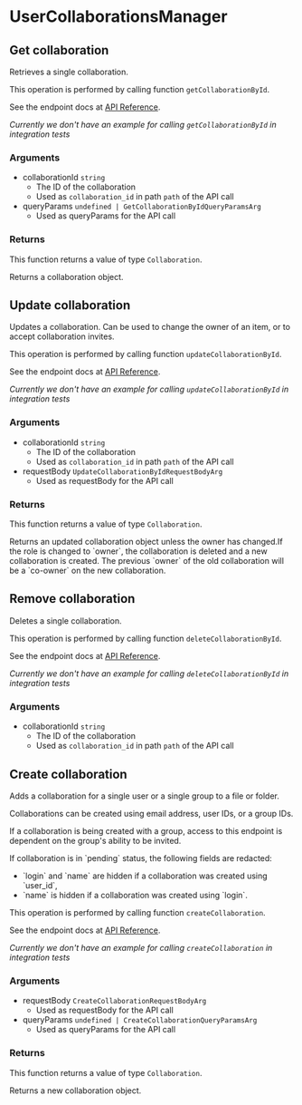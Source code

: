 # UserCollaborationsManager

## Get collaboration

Retrieves a single collaboration.

This operation is performed by calling function `getCollaborationById`.

See the endpoint docs at
[API Reference](https://developer.box.com/reference/get-collaborations-id/).

*Currently we don't have an example for calling `getCollaborationById` in integration tests*

### Arguments

- collaborationId `string`
  - The ID of the collaboration
  - Used as `collaboration_id` in path `path` of the API call
- queryParams `undefined | GetCollaborationByIdQueryParamsArg`
  - Used as queryParams for the API call


### Returns

This function returns a value of type `Collaboration`.

Returns a collaboration object.


## Update collaboration

Updates a collaboration.
Can be used to change the owner of an item, or to
accept collaboration invites.

This operation is performed by calling function `updateCollaborationById`.

See the endpoint docs at
[API Reference](https://developer.box.com/reference/put-collaborations-id/).

*Currently we don't have an example for calling `updateCollaborationById` in integration tests*

### Arguments

- collaborationId `string`
  - The ID of the collaboration
  - Used as `collaboration_id` in path `path` of the API call
- requestBody `UpdateCollaborationByIdRequestBodyArg`
  - Used as requestBody for the API call


### Returns

This function returns a value of type `Collaboration`.

Returns an updated collaboration object unless the owner has changed.If the role is changed to &#x60;owner&#x60;, the collaboration is deleted
and a new collaboration is created. The previous &#x60;owner&#x60; of
the old collaboration will be a &#x60;co-owner&#x60; on the new collaboration.


## Remove collaboration

Deletes a single collaboration.

This operation is performed by calling function `deleteCollaborationById`.

See the endpoint docs at
[API Reference](https://developer.box.com/reference/delete-collaborations-id/).

*Currently we don't have an example for calling `deleteCollaborationById` in integration tests*

### Arguments

- collaborationId `string`
  - The ID of the collaboration
  - Used as `collaboration_id` in path `path` of the API call


## Create collaboration

Adds a collaboration for a single user or a single group to a file
or folder.

Collaborations can be created using email address, user IDs, or a
group IDs.

If a collaboration is being created with a group, access to
this endpoint is dependent on the group&#x27;s ability to be invited.

If collaboration is in &#x60;pending&#x60; status, the following fields
are redacted:
- &#x60;login&#x60; and &#x60;name&#x60; are hidden if a collaboration was created
using &#x60;user_id&#x60;,
-  &#x60;name&#x60; is hidden if a collaboration was created using &#x60;login&#x60;.

This operation is performed by calling function `createCollaboration`.

See the endpoint docs at
[API Reference](https://developer.box.com/reference/post-collaborations/).

*Currently we don't have an example for calling `createCollaboration` in integration tests*

### Arguments

- requestBody `CreateCollaborationRequestBodyArg`
  - Used as requestBody for the API call
- queryParams `undefined | CreateCollaborationQueryParamsArg`
  - Used as queryParams for the API call


### Returns

This function returns a value of type `Collaboration`.

Returns a new collaboration object.


